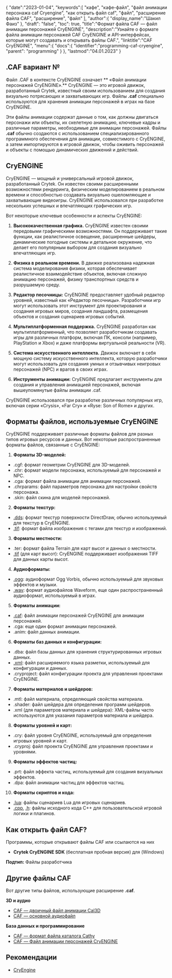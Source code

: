 {
"date":"2023-01-04",
   "keywords":[
"кафе",
"кафе-файл",
"файл анимации персонажа caf Cryengine",
"как открыть файл caf",
"файл",
"расширение файла CAF",
"расширение",
"файл"
],
   "author":{
"display_name":"Шакил Фаиз"
},
"draft": "false",
"toc": true,
"title":"Формат файла CAF — файл анимации персонажей CryENGINE",
   "description":"Узнайте о формате файла анимации персонажей CAF CryENGINE и API-интерфейсах, которые могут создавать и открывать файлы CAF.",
"linktitle":"CAF CryENGINE",
   "menu":{
      "docs":{
         "identifier":"programming-caf-cryengine",
"parent": "programming"
}
},
"lastmod":"04.01.2023"
}

## .CAF вариант №

Файл .CAF в контексте CryENGINE означает ** «Файл анимации персонажей CryENGINE».** CryENGINE — это игровой движок, разработанный Crytek, известный своим использованием для создания визуально потрясающих и захватывающих игр. Файлы **.caf** специально используются для хранения анимации персонажей в играх на базе CryENGINE.

Эти файлы анимации содержат данные о том, как должны двигаться персонажи или объекты, их скелетную анимацию, ключевые кадры и различные параметры, необходимые для анимации персонажей. Файлы **.caf** обычно создаются с использованием специализированного программного обеспечения для анимации, совместимого с CryENGINE, а затем импортируются в игровой движок, чтобы оживить персонажей и объекты с помощью динамических движений и действий.

## CryENGINE

CryENGINE — мощный и универсальный игровой движок, разработанный Crytek. Он известен своими расширенными возможностями рендеринга, физическим моделированием в реальном времени и способностью создавать визуально ошеломляющие и захватывающие видеоигры. CryENGINE использовался при разработке нескольких успешных и впечатляющих графических игр.

Вот некоторые ключевые особенности и аспекты CryENGINE:

1. **Высококачественная графика.** CryENGINE известен своими передовыми графическими возможностями. Он поддерживает такие функции, как реалистичное освещение, расширенные шейдеры, динамические погодные системы и детальное окружение, что делает его популярным выбором для создания визуально впечатляющих игр.
    
















2. **Физика в реальном времени.** В движке реализована надежная система моделирования физики, которая обеспечивает реалистичное взаимодействие объектов, включая сложную анимацию персонажей, физику транспортных средств и разрушаемую среду.
    
















3. **Редактор песочницы:** CryENGINE предоставляет удобный редактор уровней, известный как «Редактор песочницы». Разработчики игр могут использовать этот инструмент для проектирования и создания игровых миров, создания ландшафта, размещения объектов и создания сценариев игровых событий.
    
















4. **Мультиплатформенная поддержка.** CryENGINE разработан как мультиплатформенный, что позволяет разработчикам создавать игры для различных платформ, включая ПК, консоли (например, PlayStation и Xbox) и даже платформы виртуальной реальности (VR).
    
















5. **Система искусственного интеллекта.** Движок включает в себя мощную систему искусственного интеллекта, которую разработчики могут использовать для создания умных и отзывчивых неигровых персонажей (NPC) и врагов в своих играх.
    
















6. **Инструменты анимации:** CryENGINE предлагает инструменты для создания и управления анимацией персонажей, включая вышеупомянутые файлы анимации .caf.
    
















CryENGINE использовался при разработке различных популярных игр, включая серии «Crysis», «Far Cry» и «Ryse: Son of Rome» и других.

## Форматы файлов, используемые CryENGINE

CryENGINE поддерживает различные форматы файлов для разных типов игровых ресурсов и данных. Вот некоторые распространенные форматы файлов, связанные с CryENGINE:

1. **Форматы 3D-моделей:**
    
















- .cgf: формат геометрии CryENGINE для 3D-моделей.
- .chr: формат модели персонажа, используемый для персонажей и NPC.
- .cga: формат файла анимации для анимации персонажей.
- .chrparams: файл параметров персонажа для настройки свойств персонажа.
- .skin: файл скина для моделей персонажей.
2. **Форматы текстур:**
    
















- [.dds](/ru/image/dds/): формат текстур поверхности DirectDraw, обычно используемый для текстур в CryENGINE.
- [.tif](/ru/image/tiff/): формат файла изображения с тегами для текстур и изображений.
3. **Форматы местности:**
    
















- .ter: формат файла Terrain для карт высот и данных о местности.
- [.tif](/ru/image/tiff/) (для карт высот): CryENGINE поддерживает изображения TIFF для данных карты высот.
4. **Аудиоформаты:**
    
















- [.ogg](/ru/audio/ogg/): аудиоформат Ogg Vorbis, обычно используемый для звуковых эффектов и музыки.
- [.wav](/ru/audio/wav/): формат аудиофайлов Waveform, еще один распространенный аудиоформат, используемый в играх.
5. **Форматы анимации:**
    
















- [.caf](/ru/database/caf/): файл анимации персонажей CryENGINE для анимации персонажей.
- .cga: еще один формат анимации персонажей.
- .anim: файл данных анимации.
6. **Форматы баз данных и конфигурации:**
    
















- .dba: файл базы данных для хранения структурированных игровых данных.
- [.xml](/ru/web/xml/): файл расширяемого языка разметки, используемый для конфигурации и данных.
- .cryproject: файл конфигурации проекта для управления проектами CryENGINE.
7. **Форматы материалов и шейдеров:**
    
















- .mtl: файл материала, определяющий свойства материала.
- .shader: файл шейдера для определения программ шейдеров.
- .xml (для параметров материала и шейдера): XML-файлы часто используются для указания параметров материала и шейдера.
8. **Форматы уровней и карт:**
    
















- .cry: файл уровня CryENGINE, используемый для определения игровых уровней и карт.
- .cryproj: файл проекта CryENGINE для управления проектами и уровнями.
9. **Форматы эффектов частиц:**
    
















- .prt: файл эффекта частиц, используемый для создания визуальных эффектов.
- .dpa: файл анимации частиц для эффектов частиц.
10. **Форматы скриптов и кода:**
    
















- [.lua](/ru/programming/lua/): файлы сценариев Lua для игровых сценариев.
- [.cpp](/ru/programming/cpp/), [.h](/ru/programming/h/): файлы исходного кода C++ для пользовательской игровой логики и плагинов.

## Как открыть файл CAF?

Программы, которые открывают файлы CAF или ссылаются на них

- **Crytek CryENGINE SDK** (бесплатная пробная версия) для (Windows)

**Подтип:** Файлы разработчика

## Другие файлы CAF

Вот другие типы файлов, использующие расширение **.caf**.

**3D и аудио**
- [CAF — двоичный файл анимации Cal3D](/ru/3d/caf-cal3d/)
- [CAF — основной аудиофайл](/ru/audio/caf/)

**База данных и программирование**
- [CAF — формат файла каталога Cathy](/ru/database/caf/)
- [CAF — Файл анимации персонажей CryENGINE](/ru/programming/caf-cryengine/)

## Рекомендации
* [CryEngine](https://en.wikipedia.org/wiki/CryEngine)
